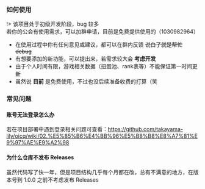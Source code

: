 ### 如何使用

!> 该项目处于初级开发阶段，bug 较多  
若你的公会有使用需求，可以加群申请，目前是免费提供使用的（1030982964）

- 在使用过程中你有任何意见或建议，都可以在群内反馈 ~~说白了就是帮忙 debug~~
- 有想要添加的新功能，可以提出来，若需求较大会 **考虑开发**
- 由于个人时间有限，游戏相关数据（扭蛋池、rank表等）不能保证第一时间更新
- 虽然说 **目前** 是免费使用，不过也没后续准备收费的打算（笑

### 常见问题

#### 账号无法登录怎么办
若在项目部署中遇到登录相关问题可查看：https://github.com/takayama-lily/oicq/wiki/02.%E5%85%B6%E4%BB%96%E5%B8%B8%E8%A7%81%E9%97%AE%E9%A2%98

#### 为什么仓库不发布 Releases
虽然代码写了快一年，但是项目结构几乎每个月都在改，总有不满意的地方，在版本号到 1.0.0 之前不考虑发布 Releases